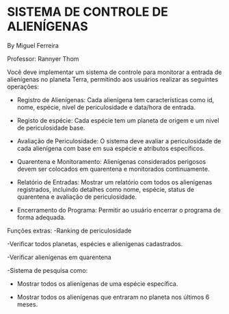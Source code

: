# SISTEMA DE CONTROLE DE ALIENÍGENAS

By Miguel Ferreira

Professor: Rannyer Thom

Você deve implementar um sistema de controle para monitorar a entrada de alienígenas no planeta Terra, permitindo aos usuários realizar as seguintes operações:

- Registro de Alienígenas: Cada alienígena tem características como id, nome, espécie, nível de periculosidade e data/hora de entrada.

- Registo de espécie: Cada espécie tem um planeta de origem e um nivel de periculosidade base.

- Avaliação de Periculosidade: O sistema deve avaliar a periculosidade de cada alienígena com base em sua espécie e atributos específicos.

- Quarentena e Monitoramento: Alienígenas considerados perigosos devem ser colocados em quarentena e monitorados continuamente.

- Relatório de Entradas: Mostrar um relatório com todos os alienígenas registrados, incluindo detalhes como nome, espécie, status de quarentena e avaliação de periculosidade.

- Encerramento do Programa: Permitir ao usuário encerrar o programa de forma adequada.

Funções extras:
  -Ranking de periculosidade
  
  -Verificar todos planetas, espécies e alienígenas cadastrados.
  
  -Verificar alienígenas em quarentena
  
  -Sistema de pesquisa como:
   
   - Mostrar todos os alienígenas de uma espécie específica.
   
   - Mostrar todos os alienígenas que entraram no planeta nos últimos 6 meses.

